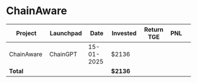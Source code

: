 # ChainAware



<table data-full-width="true"><thead><tr><th width="152">Project</th><th width="138">Launchpad</th><th width="132">Date</th><th width="133">Invested</th><th width="176">Return TGE </th><th>PNL</th><th></th></tr></thead><tbody><tr><td>ChainAware</td><td>ChainGPT</td><td>15-01-2025</td><td>$2136</td><td></td><td></td><td></td></tr><tr><td><strong>Total</strong></td><td></td><td></td><td><strong>$2136</strong></td><td></td><td></td><td></td></tr></tbody></table>

